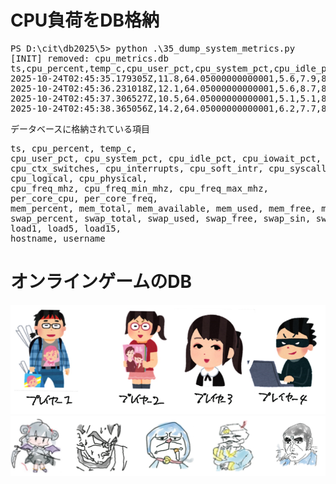 # CPU負荷をDB格納

<pre>
PS D:\cit\db2025\5> python .\35_dump_system_metrics.py
[INIT] removed: cpu_metrics.db
ts,cpu_percent,temp_c,cpu_user_pct,cpu_system_pct,cpu_idle_pct,cpu_iowait_pct,cpu_ctx_switches,cpu_interrupts,cpu_soft_intr,cpu_syscalls,cpu_logical,cpu_physical,cpu_freq_mhz,cpu_freq_min_mhz,cpu_freq_max_mhz,per_core_cpu,per_core_freq,mem_percent,mem_total,mem_available,mem_used,mem_free,mem_cached,mem_buffers,mem_shared,swap_percent,swap_total,swap_used,swap_free,swap_sin,swap_sout,load1,load5,load15,hostname,username
2025-10-24T02:45:35.179305Z,11.8,64.05000000000001,5.6,7.9,86.2,,3827935550,1247012304,0,427163764,4,2,2400.0,0.0,2401.0,"[25.9, 5.6, 4.7, 18.7]",[2400.0],64.2,17108365312,6122053632,10986311680,6122053632,,,,0.9,24696061952,226119680,24469942272,0,0,,,,DESKTOP-329HOL1,user
2025-10-24T02:45:36.231018Z,12.1,64.05000000000001,5.6,8.7,85.7,,3827964620,1247024045,0,427461168,4,2,2400.0,0.0,2401.0,"[15.3, 3.1, 9.2, 29.6]",[2400.0],64.3,17108365312,6104264704,11004100608,6104264704,,,,0.9,24696061952,226119680,24469942272,0,0,,,,DESKTOP-329HOL1,user
2025-10-24T02:45:37.306527Z,10.5,64.05000000000001,5.1,5.1,89.4,,3827979262,1247029578,0,427593468,4,2,2300.0,0.0,2401.0,"[25.0, 4.3, 8.8, 4.4]",[2300.0],64.3,17108365312,6102761472,11005603840,6102761472,,,,0.9,24696061952,226119680,24469942272,0,0,,,,DESKTOP-329HOL1,user
2025-10-24T02:45:38.365056Z,14.2,64.05000000000001,6.2,7.7,86.0,,3827998209,1247036886,0,427824668,4,2,2400.0,0.0,2401.0,"[30.9, 10.3, 2.9, 11.8]",[2400.0],64.4,17108365312,6098370560,11009994752,6098370560,,,,0.9,24696061952,226119680,24469942272,0,0,,,,DESKTOP-329HOL1,user
</pre>
  
データベースに格納されている項目

<pre>
ts, cpu_percent, temp_c,
cpu_user_pct, cpu_system_pct, cpu_idle_pct, cpu_iowait_pct,
cpu_ctx_switches, cpu_interrupts, cpu_soft_intr, cpu_syscalls,
cpu_logical, cpu_physical,
cpu_freq_mhz, cpu_freq_min_mhz, cpu_freq_max_mhz,
per_core_cpu, per_core_freq,
mem_percent, mem_total, mem_available, mem_used, mem_free, mem_cached, mem_buffers, mem_shared,
swap_percent, swap_total, swap_used, swap_free, swap_sin, swap_sout,
load1, load5, load15,
hostname, username
</pre>

# オンラインゲームのDB

<img src = "players.png">

<img src = "characters.png">
